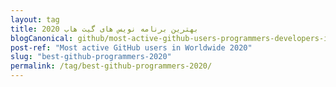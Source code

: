 ```yaml
---
layout: tag
title: بهترین برنامه نویس های گیت هاب 2020
blogCanonical: github/most-active-github-users-programmers-developers-in-worldwide/
post-ref: "Most active GitHub users in Worldwide 2020"
slug: "best-github-programmers-2020"
permalink: /tag/best-github-programmers-2020/
---
```

